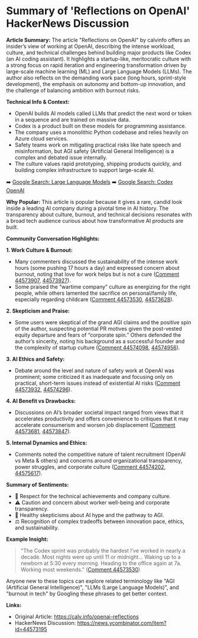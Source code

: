 # Summary of 'Reflections on OpenAI' HackerNews Discussion


**Article Summary:**
The article "Reflections on OpenAI" by calvinfo offers an insider’s view of working at OpenAI, describing the intense workload, culture, and technical challenges behind building major products like Codex (an AI coding assistant). It highlights a startup-like, meritocratic culture with a strong focus on rapid iteration and engineering transformation driven by large-scale machine learning (ML) and Large Language Models (LLMs). The author also reflects on the demanding work pace (long hours, sprint-style development), the emphasis on autonomy and bottom-up innovation, and the challenge of balancing ambition with burnout risks.

**Technical Info & Context:**
- OpenAI builds AI models called LLMs that predict the next word or token in a sequence and are trained on massive data.
- Codex is a product built on these models for programming assistance.
- The company uses a monolithic Python codebase and relies heavily on Azure cloud services.
- Safety teams work on mitigating practical risks like hate speech and misinformation, but AGI safety (Artificial General Intelligence) is a complex and debated issue internally.
- The culture values rapid prototyping, shipping products quickly, and building complex infrastructure to support large-scale AI.

➡️ [Google Search: Large Language Models](https://www.google.com/search?q=large+language+models)
➡️ [Google Search: Codex OpenAI](https://www.google.com/search?q=openai+codex)

**Why Popular:**
This article is popular because it gives a rare, candid look inside a leading AI company during a pivotal time in AI history. The transparency about culture, burnout, and technical decisions resonates with a broad tech audience curious about how transformative AI products are built.

**Community Conversation Highlights:**

**1. Work Culture & Burnout:**
- Many commenters discussed the sustainability of the intense work hours (some pushing 17 hours a day) and expressed concern about burnout, noting that love for work helps but is not a cure ([Comment 44573907](https://news.ycombinator.com/item?id=44573907), [44573927](https://news.ycombinator.com/item?id=44573927)).
- Some praised the “wartime company” culture as energizing for the right people, while others lamented the sacrifice on personal/family life, especially regarding childcare ([Comment 44573530](https://news.ycombinator.com/item?id=44573530), [44573628](https://news.ycombinator.com/item?id=44573628)).

**2. Skepticism and Praise:**
- Some users were skeptical of the grand AGI claims and the positive spin of the author, suspecting potential PR motives given the post-vested equity departure and fears of “corporate spin.” Others defended the author’s sincerity, noting his background as a successful founder and the complexity of startup culture ([Comment 44574098](https://news.ycombinator.com/item?id=44574098), [44574956](https://news.ycombinator.com/item?id=44574956)).

**3. AI Ethics and Safety:**
- Debate around the level and nature of safety work at OpenAI was prominent; some criticized it as inadequate and focusing only on practical, short-term issues instead of existential AI risks ([Comment 44573932](https://news.ycombinator.com/item?id=44573932), [44574296](https://news.ycombinator.com/item?id=44574296)).

**4. AI Benefit vs Drawbacks:**
- Discussions on AI’s broader societal impact ranged from views that it accelerates productivity and offers convenience to critiques that it may accelerate consumerism and worsen job displacement ([Comment 44573681](https://news.ycombinator.com/item?id=44573681), [44573847](https://news.ycombinator.com/item?id=44573847)).

**5. Internal Dynamics and Ethics:**
- Comments noted the competitive nature of talent recruitment (OpenAI vs Meta & others) and concerns around organizational transparency, power struggles, and corporate culture ([Comment 44574202](https://news.ycombinator.com/item?id=44574202), [44575617](https://news.ycombinator.com/item?id=44575617)).

**Summary of Sentiments:**
- 🏅 Respect for the technical achievements and company culture.
- ⚠️ Caution and concern about worker well-being and corporate transparency.
- 🤔 Healthy skepticisms about AI hype and the pathway to AGI.
- ⚖️ Recognition of complex tradeoffs between innovation pace, ethics, and sustainability.

**Example Insight:**
> "The Codex sprint was probably the hardest I’ve worked in nearly a decade. Most nights were up until 11 or midnight... Waking up to a newborn at 5:30 every morning. Heading to the office again at 7a. Working most weekends." ([Comment 44573530](https://news.ycombinator.com/item?id=44573530))

Anyone new to these topics can explore related terminology like "AGI (Artificial General Intelligence)", "LLMs (Large Language Models)", and "burnout in tech" by Googling these phrases to get better context.

**Links:**
- Original Article: https://calv.info/openai-reflections
- HackerNews Discussion: https://news.ycombinator.com/item?id=44573195